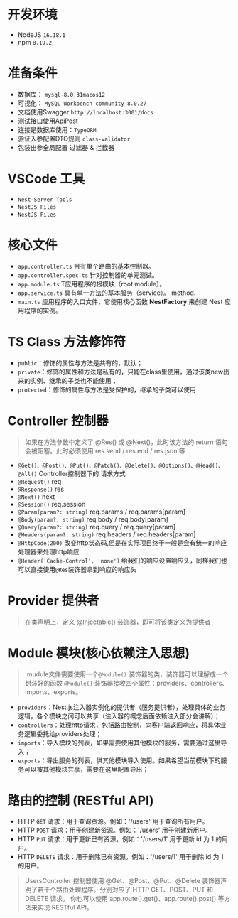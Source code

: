 # 开发环境
- NodeJS `16.18.1`
- npm `8.19.2`

# 准备条件
- 数据库： `mysql-8.0.31macos12`
- 可视化： `MySQL Workbench community-8.0.27`
- 文档使用Swagger `http://localhost:3001/docs`
- 测试接口使用ApiPost
- 连接是数据库使用：`TypeORM`
- 验证入参配置DTO规则 `class-validator`
- 包装出参全局配置 过滤器 & 拦截器

# VSCode 工具
- `Nest-Server-Tools`
- `NestJS Files`
- `NestJS Files`

# 核心文件
- `app.controller.ts`	带有单个路由的基本控制器。
- `app.controller.spec.ts`	针对控制器的单元测试。
- `app.module.ts`	T应用程序的根模块（root module）。
- `app.service.ts`	具有单一方法的基本服务（service）。 method.
- `main.ts`	应用程序的入口文件，它使用核心函数 **NestFactory** 来创建 Nest 应用程序的实例。

# TS Class 方法修饰符
- `public`：修饰的属性与方法是共有的，默认；
- `private`：修饰的属性和方法是私有的，只能在class里使用，通过该类new出来的实例、继承的子类也不能使用；
- `protected`：修饰的属性与方法是受保护的，继承的子类可以使用

# Controller 控制器
> 如果在方法参数中定义了 @Res() 或 @Next()，此时该方法的 return 语句会被阻塞。此时必须使用 res.send / res.end / res.json 等
- `@Get()、@Post()、@Put()、@Patch()、@Delete()、@Options()、@Head()、@All()` Controller控制器下的 请求方式
- `@Request()`	req
- `@Response()`	res
- `@Next()`	next
- `@Session()`	req.session
- `@Param(param?: string)`	req.params / req.params[param]
- `@Body(param?: string)`	req.body / req.body[param]
- `@Query(param?: string)`	req.query / req.query[param]
- `@Headers(param?: string)`	req.headers / req.headers[param]
- `@HttpCode(200)` 改变http状态码,但是在实际项目终于一般是会有统一的响应处理器来处理http响应
- `@Header('Cache-Control', 'none')` 给我们的响应设置响应头，同样我们也可以直接使用`@Res`装饰器拿到响应的响应头

# Provider 提供者
> 在类声明上，定义 @Injectable() 装饰器，即可将该类定义为提供者

# Module 模块(核心依赖注入思想)
> .mudule文件需要使用一个`@Module()` 装饰器的类，装饰器可以理解成一个封装好的函数
> `@Module()` 装饰器接收四个属性：providers、controllers、imports、exports。
- `providers`：Nest.js注入器实例化的提供者（服务提供者），处理具体的业务逻辑，各个模块之间可以共享（注入器的概念后面依赖注入部分会讲解）；
- `controllers`：处理http请求，包括路由控制，向客户端返回响应，将具体业务逻辑委托给providers处理；
- `imports`：导入模块的列表，如果需要使用其他模块的服务，需要通过这里导入；
- `exports`：导出服务的列表，供其他模块导入使用。如果希望当前模块下的服务可以被其他模块共享，需要在这里配置导出；

# 路由的控制 (RESTful API)
- HTTP `GET` 请求：用于查询资源。例如：'/users' 用于查询所有用户。
- HTTP `POST` 请求：用于创建新资源。例如：'/users' 用于创建新用户。
- HTTP `PUT` 请求：用于更新已有资源。例如：'/users/1' 用于更新 id 为 1 的用户。
- HTTP `DELETE` 请求：用于删除已有资源。例如：'/users/1' 用于删除 id 为 1 的用户。
> UsersController 控制器使用 @Get、@Post、@Put、@Delete 装饰器声明了若干个路由处理程序。分别对应了 HTTP GET、POST、PUT 和 DELETE 请求。
> 你也可以使用 app.route().get()、app.route().post() 等方法来实现 RESTful API。 


